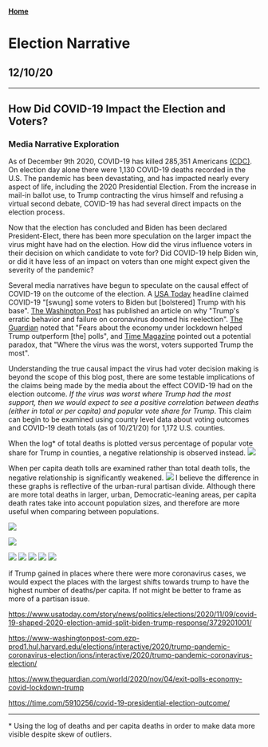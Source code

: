 #### [Home](https://cassidybargell.github.io/election_analytics/)

# Election Narrative
## 12/10/20

<hr>

## How Did COVID-19 Impact the Election and Voters?
### Media Narrative Exploration

As of December 9th 2020, COVID-19 has killed 285,351 Americans [(CDC)](https://covid.cdc.gov/covid-data-tracker/#cases_casesper100klast7days). On election day alone there were 1,130 COVID-19 deaths recorded in the U.S. The pandemic has been devastating, and has impacted nearly every aspect of life, including the 2020 Presidential Election. From the increase in mail-in ballot use, to Trump contracting the virus himself and refusing a virtual second debate, COVID-19 has had several direct impacts on the election process.

Now that the election has concluded and Biden has been declared President-Elect, there has been more speculation on the larger impact the virus might have had on the election. How did the virus influence voters in their decision on which candidate to vote for? Did COVID-19 help Biden win, or did it have less of an impact on voters than one might expect given the severity of the pandemic? 

Several media narratives have begun to speculate on the causal effect of COVID-19 on the outcome of the election. A [USA Today](https://www.usatoday.com/story/news/politics/elections/2020/11/09/covid-19-shaped-2020-election-amid-split-biden-trump-response/3729201001/) headline claimed COVID-19 "[swung] some voters to Biden but [bolstered] Trump with his base". [The Washington Post](https://www-washingtonpost-com.ezp-prod1.hul.harvard.edu/elections/interactive/2020/trump-pandemic-coronavirus-election/ions/interactive/2020/trump-pandemic-coronavirus-election/) has published an article on why "Trump's erratic behavior and failure on coronavirus doomed his reelection". [The Guardian](https://www.theguardian.com/world/2020/nov/04/exit-polls-economy-covid-lockdown-trump) noted that "Fears about the economy under lockdown helped Trump outperform [the] polls", and [Time Magazine](https://time.com/5910256/covid-19-presidential-election-outcome/) pointed out a potential paradox, that "Where the virus was the worst, voters supported Trump the most".

Understanding the true causal impact the virus had voter decision making is beyond the scope of this blog post, there are some testable implications of the claims being made by the media about the effect COVID-19 had on the election outcome. *If the virus was worst where Trump had the most support, then we would expect to see a positive correlation between deaths (either in total or per capita) and popular vote share for Trump*. This claim can begin to be examined using county level data about voting outcomes and COVID-19 death totals (as of 10/21/20) for 1,172 U.S. counties. 

When the log* of total deaths is plotted versus percentage of popular vote share for Trump in counties, a negative relationship is observed instead.
![](../figures/narrative/deaths_trumppct.png)

When per capita death tolls are examined rather than total death tolls, the negative relationship is significantly weakened. 
![](../figures/narrative/percap_trumppct.png)
I believe the difference in these graphs is reflective of the urban-rural partisan divide. Although there are more total deaths in larger, urban, Democratic-leaning areas, per capita death rates take into account population sizes, and therefore are more useful when comparing between populations. 


![](../figures/narrative/total_change.png)

![](../figures/narrative/percap_change.png)

![](../figures/narrative/partisan_concern.png)
![](../figures/narrative/vote-2020_concern.png)
![](../figures/narrative/concern_approval.png)
![](../figures/narrative/switchers.png)
![](../figures/narrative/switcher_approve.png)

if Trump gained in places where there were more coronavirus cases, we would expect the places with the largest shifts towards trump to have the highest number of deaths/per capita. If not might be better to frame as more of a partisan issue. 

https://www.usatoday.com/story/news/politics/elections/2020/11/09/covid-19-shaped-2020-election-amid-split-biden-trump-response/3729201001/

https://www-washingtonpost-com.ezp-prod1.hul.harvard.edu/elections/interactive/2020/trump-pandemic-coronavirus-election/ions/interactive/2020/trump-pandemic-coronavirus-election/

https://www.theguardian.com/world/2020/nov/04/exit-polls-economy-covid-lockdown-trump

https://time.com/5910256/covid-19-presidential-election-outcome/


<hr>
* Using the log of deaths and per capita deaths in order to make data more visible despite skew of outliers.